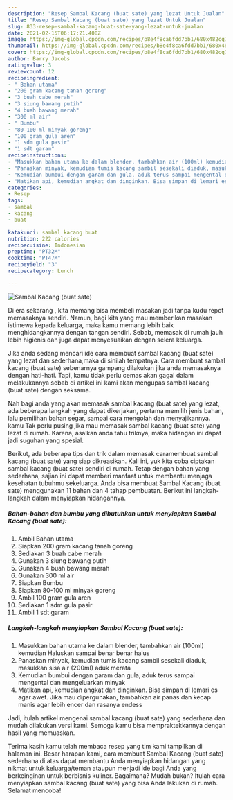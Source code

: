 ```yaml
---
description: "Resep Sambal Kacang (buat sate) yang lezat Untuk Jualan"
title: "Resep Sambal Kacang (buat sate) yang lezat Untuk Jualan"
slug: 833-resep-sambal-kacang-buat-sate-yang-lezat-untuk-jualan
date: 2021-02-15T06:17:21.408Z
image: https://img-global.cpcdn.com/recipes/b8e4f8ca6fdd7bb1/680x482cq70/sambal-kacang-buat-sate-foto-resep-utama.jpg
thumbnail: https://img-global.cpcdn.com/recipes/b8e4f8ca6fdd7bb1/680x482cq70/sambal-kacang-buat-sate-foto-resep-utama.jpg
cover: https://img-global.cpcdn.com/recipes/b8e4f8ca6fdd7bb1/680x482cq70/sambal-kacang-buat-sate-foto-resep-utama.jpg
author: Barry Jacobs
ratingvalue: 3
reviewcount: 12
recipeingredient:
- " Bahan utama"
- "200 gram kacang tanah goreng"
- "3 buah cabe merah"
- "3 siung bawang putih"
- "4 buah bawang merah"
- "300 ml air"
- " Bumbu"
- "80-100 ml minyak goreng"
- "100 gram gula aren"
- "1 sdm gula pasir"
- "1 sdt garam"
recipeinstructions:
- "Masukkan bahan utama ke dalam blender, tambahkan air (100ml) kemudian Haluskan sampai benar benar halus"
- "Panaskan minyak, kemudian tumis kacang sambil sesekali diaduk, masukkan sisa air (200ml) aduk merata"
- "Kemudian bumbui dengan garam dan gula, aduk terus sampai mengental dan mengeluarkan minyak"
- "Matikan api, kemudian angkat dan dinginkan. Bisa simpan di lemari es agar awet. Jika mau dipergunakan, tambahkan air panas dan kecap manis agar lebih encer dan rasanya endess"
categories:
- Resep
tags:
- sambal
- kacang
- buat

katakunci: sambal kacang buat 
nutrition: 222 calories
recipecuisine: Indonesian
preptime: "PT32M"
cooktime: "PT47M"
recipeyield: "3"
recipecategory: Lunch

---
```



![Sambal Kacang (buat sate)](https://img-global.cpcdn.com/recipes/b8e4f8ca6fdd7bb1/680x482cq70/sambal-kacang-buat-sate-foto-resep-utama.jpg)

Di era  sekarang , kita memang bisa membeli masakan jadi tanpa kudu repot memasaknya sendiri. Namun, bagi kita yang mau memberikan masakan istimewa kepada keluarga, maka kamu memang lebih baik menghidangkannya dengan tangan sendiri. Sebab, memasak di rumah jauh lebih higienis dan juga dapat menyesuaikan dengan selera keluarga.

Jika anda sedang mencari ide cara membuat sambal kacang (buat sate) yang lezat dan sederhana,maka di sinilah tempatnya. Cara membuat sambal kacang (buat sate)  sebenarnya gampang dilakukan jika anda memasaknya dengan hati-hati. Tapi, kamu tidak perlu cemas akan gagal dalam melakukannya 
sebab di artikel ini kami akan mengupas sambal kacang (buat sate) dengan seksama.  



Nah bagi anda yang akan memasak sambal kacang (buat sate) yang lezat, ada beberapa langkah yang dapat dikerjakan, pertama memilih jenis bahan, lalu pemilihan bahan segar, sampai cara mengolah dan menyajikannya. kamu Tak perlu pusing jika mau memasak sambal kacang (buat sate) yang lezat di rumah. Karena, asalkan anda  tahu triknya, maka hidangan ini dapat jadi suguhan yang spesial.

Berikut, ada beberapa tips dan trik dalam memasak caramembuat sambal kacang (buat sate) yang siap dikreasikan. Kali ini, yuk kita coba ciptakan sambal kacang (buat sate) sendiri di rumah. Tetap dengan bahan yang sederhana, sajian ini dapat memberi manfaat untuk membantu menjaga kesehatan tubuhmu sekeluarga. Anda bisa membuat Sambal Kacang (buat sate) menggunakan 11 bahan dan 4 tahap pembuatan. Berikut ini langkah-langkah dalam menyiapkan hidangannya.

<!--inarticleads1-->

##### Bahan-bahan dan bumbu yang dibutuhkan untuk menyiapkan Sambal Kacang (buat sate):

1. Ambil  Bahan utama
1. Siapkan 200 gram kacang tanah goreng
1. Sediakan 3 buah cabe merah
1. Gunakan 3 siung bawang putih
1. Gunakan 4 buah bawang merah
1. Gunakan 300 ml air
1. Siapkan  Bumbu
1. Siapkan 80-100 ml minyak goreng
1. Ambil 100 gram gula aren
1. Sediakan 1 sdm gula pasir
1. Ambil 1 sdt garam




<!--inarticleads2-->

##### Langkah-langkah menyiapkan Sambal Kacang (buat sate):

1. Masukkan bahan utama ke dalam blender, tambahkan air (100ml) kemudian Haluskan sampai benar benar halus
1. Panaskan minyak, kemudian tumis kacang sambil sesekali diaduk, masukkan sisa air (200ml) aduk merata
1. Kemudian bumbui dengan garam dan gula, aduk terus sampai mengental dan mengeluarkan minyak
1. Matikan api, kemudian angkat dan dinginkan. Bisa simpan di lemari es agar awet. Jika mau dipergunakan, tambahkan air panas dan kecap manis agar lebih encer dan rasanya endess




Jadi, itulah artikel mengenai  sambal kacang (buat sate)  yang sederhana dan mudah dilakukan versi kami. Semoga kamu bisa mempraktekkannya dengan hasil yang memuaskan. 

Terima kasih kamu telah membaca resep yang tim kami tampilkan di halaman ini. Besar harapan kami, cara membuat  Sambal Kacang (buat sate) sederhana di atas dapat membantu Anda menyiapkan hidangan yang nikmat untuk keluarga/teman ataupun menjadi ide bagi Anda yang berkeinginan untuk berbisnis kuliner. Bagaimana? Mudah bukan? Itulah cara menyiapkan sambal kacang (buat sate) yang bisa Anda lakukan di rumah. Selamat mencoba!

